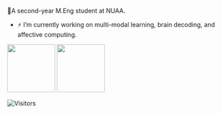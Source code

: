 👋A second-year M.Eng student at NUAA.

- ⚡ I’m currently working on multi-modal learning, brain decoding, and affective computing.
  
<img src="https://github-readme-stats.vercel.app/api?username=kaio-99&count_private=true&show_icons=true&layout=compact&hide=prs&hide_title=true" height="110"> <img src="https://github-readme-stats.vercel.app/api/top-langs/?username=kaio-99&layout=compact&exclude_repo=HDL-ZJU&hide_title=true&langs_count=4&count_private=true" height="110">

![Visitors](https://visitor-badge.laobi.icu/badge?page_id=kaio-99) 
